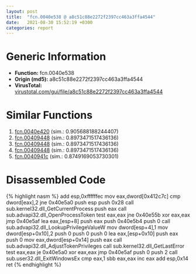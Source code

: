 ```yaml
---
layout: post
title:  "fcn.0040e538 @ a8c51c88e2272f2397cc463a3ffa4544"
date:   2021-08-30 15:52:19 +0300
categories: report
---
```


# Generic Information
- **Function:** fcn.0040e538
- **Origin (md5):** a8c51c88e2272f2397cc463a3ffa4544
- **VirusTotal:** [virustotal.com/gui/file/a8c51c88e2272f2397cc463a3ffa4544][virustotal_ref]



# Similar Functions

1. [fcn.0040e420][similar_1_ref] (sim.: 0.905688188244407)
2. [fcn.00409448][similar_2_ref] (sim.: 0.8973471517436136)
3. [fcn.00409448][similar_3_ref] (sim.: 0.8973471517436136)
4. [fcn.00409448][similar_4_ref] (sim.: 0.8973471517436136)
5. [fcn.0040941c][similar_5_ref] (sim.: 0.8749169053730301)


# Disassembled Code

{% highlight nasm %}
add esp,0xffffffec
mov eax,dword[0x412c7c]
cmp dword[eax],2
jne 0x40e5a0
push esp
push 0x28
call sub.kernel32.dll_GetCurrentProcess
push eax
call sub.advapi32.dll_OpenProcessToken
test eax,eax
jne 0x40e55b
xor eax,eax
jmp 0x40e5af
lea eax,[esp+8]
push eax
push 0x40e5b4
push 0
call sub.advapi32.dll_LookupPrivilegeValueW
mov dword[esp+4],1
mov dword[esp+0x10],2
push 0
push 0
push 0
lea eax,[esp+0x10]
push eax
push 0
mov eax,dword[esp+0x14]
push eax
call sub.advapi32.dll_AdjustTokenPrivileges
call sub.kernel32.dll_GetLastError
test eax,eax
je 0x40e5a0
xor eax,eax
jmp 0x40e5af
push 0
push 2
call sub.user32.dll_ExitWindowsEx
cmp eax,1
sbb eax,eax
inc eax
add esp,0x14
ret 
{% endhighlight %}


[similar_1_ref]: /report/fcn.0040e420@f79e0131d9be8aa2ee0d6ec62854ce89
[similar_2_ref]: /report/fcn.00409448@e9398015e0cb217dd733ec66460ced7d
[similar_3_ref]: /report/fcn.00409448@7610eb4a4e290563f87db1cc0480b6e7
[similar_4_ref]: /report/fcn.00409448@e4a72fe437dbc99d650504e450f93aae
[similar_5_ref]: /report/fcn.0040941c@e1cfd2251920da7635928443c90c6b4d
[virustotal_ref]: https://www.virustotal.com/gui/file/a8c51c88e2272f2397cc463a3ffa4544